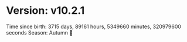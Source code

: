 # Version: v10.2.1
Time since birth: 3715 days, 89161 hours, 5349660 minutes, 320979600 seconds
Season: Autumn 🍁
